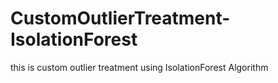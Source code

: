 # CustomOutlierTreatment-IsolationForest
this is custom outlier treatment using IsolationForest Algorithm

